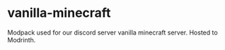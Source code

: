 # vanilla-minecraft
Modpack used for our discord server vanilla minecraft server. Hosted to Modrinth.
